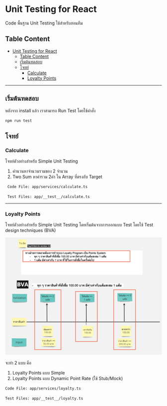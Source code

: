 # Unit Testing for React

Code พื้นฐาน Unit Testing ใช้สำหรับสอนทีม

## Table Content

- [Unit Testing for React](#unit-testing-for-react)
  - [Table Content](#table-content)
  - [เริ่มต้นทดสอบ](#เริ่มต้นทดสอบ)
  - [โจทย์](#โจทย์)
    - [Calculate](#calculate)
    - [Loyalty Points](#loyalty-points)

---

## เริ่มต้นทดสอบ

หลังจาก install แล้ว เราสามารถ Run Test โดยใช้คำสั่ง

```bash
npm run test
```

## โจทย์

### Calculate

โจทย์ตัวอย่างสำหรับ Simple Unit Testing

1. คำนวนหาจำนวนรวมของ 2 จำนวน
2. Two Sum หาค่ารวม 2ค่า ใน Array ที่ตรงกับ Target

```text
 Code File: app/services/calculate.ts

 Test Files: app/__test__/calculate.ts
```

---

### Loyalty Points

โจทย์ตัวอย่างสำหรับ Simple Unit Testing โดยเริ่มต้นจากการออกแบบ Test โดยใช้ Test design techniques (BVA)

![alt text for screen readers](/public/loyalty-point.png "Text to show on mouseover")

จะทำ 2 แบบ คือ

1. Loyalty Points แบบ Simple
2. Loyalty Points แบบ Dynamic Point Rate (ใช้ Stub/Mock)

  ```text
  Code File: app/services/loyalty.ts

  Test Files: app/__test__/loyalty.ts
  ```
